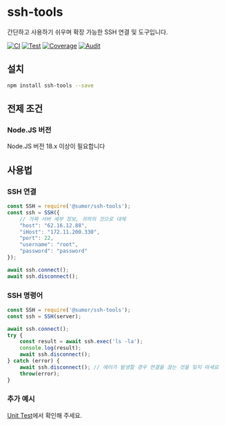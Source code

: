 # ssh-tools
간단하고 사용하기 쉬우며 확장 가능한 SSH 연결 및 도구입니다.

[![CI](https://github.com/sumor-cloud/ssh-tools/actions/workflows/ci.yml/badge.svg)](https://github.com/sumor-cloud/ssh-tools/actions/workflows/ci.yml)
[![Test](https://github.com/sumor-cloud/ssh-tools/actions/workflows/ut.yml/badge.svg)](https://github.com/sumor-cloud/ssh-tools/actions/workflows/ut.yml)
[![Coverage](https://github.com/sumor-cloud/ssh-tools/actions/workflows/coverage.yml/badge.svg)](https://github.com/sumor-cloud/ssh-tools/actions/workflows/coverage.yml)
[![Audit](https://github.com/sumor-cloud/ssh-tools/actions/workflows/audit.yml/badge.svg)](https://github.com/sumor-cloud/ssh-tools/actions/workflows/audit.yml)

## 설치
```bash
npm install ssh-tools --save
```

## 전제 조건

### Node.JS 버전
Node.JS 버전 18.x 이상이 필요합니다

## 사용법

### SSH 연결
```javascript
const SSH = require('@sumor/ssh-tools');
const ssh = SSH({
    // 가짜 서버 세부 정보, 귀하의 것으로 대체
    "host": "62.16.12.88",
    "iHost": "172.11.200.330",
    "port": 22,
    "username": "root",
    "password": "password"
});

await ssh.connect();
await ssh.disconnect();
```

### SSH 명령어
```javascript
const SSH = require('@sumor/ssh-tools');
const ssh = SSH(server);

await ssh.connect();
try {
    const result = await ssh.exec('ls -la');
    console.log(result);
    await ssh.disconnect();
} catch (error) {
    await ssh.disconnect(); // 에러가 발생할 경우 연결을 끊는 것을 잊지 마세요
    throw(error);
}
```

### 추가 예시
[Unit Test](https://github.com/sumor-cloud/ssh-tools/tree/main/test)에서 확인해 주세요.